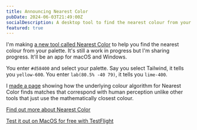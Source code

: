 ```yaml
---
title: Announcing Nearest Color
pubDate: 2024-06-03T21:49:00Z
socialDescription: A desktop tool to find the nearest colour from your palette
featured: true
---
```


I'm making [a new tool called Nearest Color](https://nearest-color.com) to help you find the nearest colour from your palette. It's still a work in progress but I'm sharing progress. It'll be an app for macOS and Windows.

You enter <code>#d58400</code> and select your palette. Say you select Tailwind, it tells you <code>yellow-600</code>. You enter <code>lab(80.5% -40 79)</code>, it tells you <code>lime-400</code>.

I [made a page](https://nearest-color.com/best-color-science) showing how the underlying colour algorithm for Nearest Color finds matches that correspond with human perception unlike other tools that just use the mathematically closest colour.

[Find out more about Nearest Color](https://nearest-color.com)

[Test it out on MacOS for free with TestFlight](https://testflight.apple.com/join/XSTycxqX)
